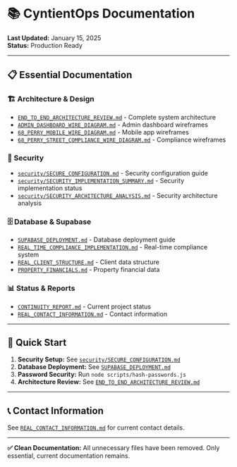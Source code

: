 # 📚 CyntientOps Documentation

**Last Updated:** January 15, 2025  
**Status:** Production Ready

---

## 📋 **Essential Documentation**

### **🏗️ Architecture & Design**
- [`END_TO_END_ARCHITECTURE_REVIEW.md`](./END_TO_END_ARCHITECTURE_REVIEW.md) - Complete system architecture
- [`ADMIN_DASHBOARD_WIRE_DIAGRAM.md`](./ADMIN_DASHBOARD_WIRE_DIAGRAM.md) - Admin dashboard wireframes
- [`68_PERRY_MOBILE_WIRE_DIAGRAM.md`](./68_PERRY_MOBILE_WIRE_DIAGRAM.md) - Mobile app wireframes
- [`68_PERRY_STREET_COMPLIANCE_WIRE_DIAGRAM.md`](./68_PERRY_STREET_COMPLIANCE_WIRE_DIAGRAM.md) - Compliance wireframes

### **🔐 Security**
- [`security/SECURE_CONFIGURATION.md`](./security/SECURE_CONFIGURATION.md) - Security configuration guide
- [`security/SECURITY_IMPLEMENTATION_SUMMARY.md`](./security/SECURITY_IMPLEMENTATION_SUMMARY.md) - Security implementation status
- [`security/SECURITY_ARCHITECTURE_ANALYSIS.md`](./security/SECURITY_ARCHITECTURE_ANALYSIS.md) - Security architecture analysis

### **🗄️ Database & Supabase**
- [`SUPABASE_DEPLOYMENT.md`](./SUPABASE_DEPLOYMENT.md) - Database deployment guide
- [`REAL_TIME_COMPLIANCE_IMPLEMENTATION.md`](./REAL_TIME_COMPLIANCE_IMPLEMENTATION.md) - Real-time compliance system
- [`REAL_CLIENT_STRUCTURE.md`](./REAL_CLIENT_STRUCTURE.md) - Client data structure
- [`PROPERTY_FINANCIALS.md`](./PROPERTY_FINANCIALS.md) - Property financial data

### **📊 Status & Reports**
- [`CONTINUITY_REPORT.md`](./CONTINUITY_REPORT.md) - Current project status
- [`REAL_CONTACT_INFORMATION.md`](./REAL_CONTACT_INFORMATION.md) - Contact information

---

## 🚀 **Quick Start**

1. **Security Setup:** See [`security/SECURE_CONFIGURATION.md`](./security/SECURE_CONFIGURATION.md)
2. **Database Deployment:** See [`SUPABASE_DEPLOYMENT.md`](./SUPABASE_DEPLOYMENT.md)
3. **Password Security:** Run `node scripts/hash-passwords.js`
4. **Architecture Review:** See [`END_TO_END_ARCHITECTURE_REVIEW.md`](./END_TO_END_ARCHITECTURE_REVIEW.md)

---

## 📞 **Contact Information**

See [`REAL_CONTACT_INFORMATION.md`](./REAL_CONTACT_INFORMATION.md) for current contact details.

---

**✅ Clean Documentation:** All unnecessary files have been removed. Only essential, current documentation remains.